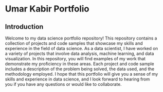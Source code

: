 # Umar Kabir Portfolio
## Introduction
Welcome to my data science portfolio repository! This repository contains a collection of projects and code samples that showcase my skills and experience in the field of data science. As a data scientist, I have worked on a variety of projects that involve data analysis, machine learning, and data visualization. In this repository, you will find examples of my work that demonstrate my proficiency in these areas. Each project and code sample includes a description of the problem being solved, the data used, and the methodology employed. I hope that this portfolio will give you a sense of my skills and experience in data science, and I look forward to hearing from you if you have any questions or would like to collaborate.

